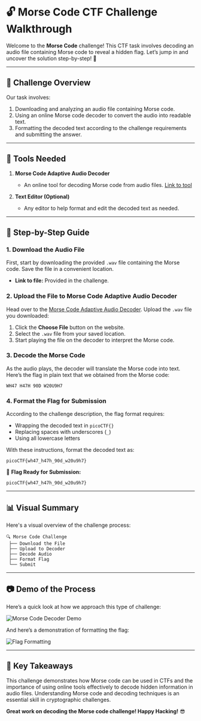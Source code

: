# **🔓 Morse Code CTF Challenge Walkthrough**

Welcome to the **Morse Code** challenge! This CTF task involves decoding an audio file containing Morse code to reveal a hidden flag. Let’s jump in and uncover the solution step-by-step! 🚀

---

## **📜 Challenge Overview**

Our task involves:
1. Downloading and analyzing an audio file containing Morse code.
2. Using an online Morse code decoder to convert the audio into readable text.
3. Formatting the decoded text according to the challenge requirements and submitting the answer.

---

## **🔧 Tools Needed**

1. **Morse Code Adaptive Audio Decoder**  
   - An online tool for decoding Morse code from audio files. [Link to tool](https://morsecode.world/international/decoder/audio-decoder-adaptive.html)

2. **Text Editor (Optional)**  
   - Any editor to help format and edit the decoded text as needed.

---

## **👣 Step-by-Step Guide**

### 1. **Download the Audio File**

First, start by downloading the provided `.wav` file containing the Morse code. Save the file in a convenient location.

- **Link to file:** Provided in the challenge.

### 2. **Upload the File to Morse Code Adaptive Audio Decoder**

Head over to the [Morse Code Adaptive Audio Decoder](https://morsecode.world/international/decoder/audio-decoder-adaptive.html). Upload the `.wav` file you downloaded:

1. Click the **Choose File** button on the website.
2. Select the `.wav` file from your saved location.
3. Start playing the file on the decoder to interpret the Morse code.

### 3. **Decode the Morse Code**

As the audio plays, the decoder will translate the Morse code into text. Here’s the flag in plain text that we obtained from the Morse code:

```plaintext
WH47 H47H 90D W20U9H7
```

### 4. **Format the Flag for Submission**

According to the challenge description, the flag format requires:
- Wrapping the decoded text in `picoCTF{}`
- Replacing spaces with underscores (`_`)
- Using all lowercase letters

With these instructions, format the decoded text as:

```plaintext
picoCTF{wh47_h47h_90d_w20u9h7}
```

🎉 **Flag Ready for Submission:**  
```
picoCTF{wh47_h47h_90d_w20u9h7}
```

---

## **📊 Visual Summary**

Here's a visual overview of the challenge process:

```text
🔍 Morse Code Challenge
 ├── Download the File
 ├── Upload to Decoder
 ├── Decode Audio
 ├── Format Flag
 └── Submit
```

---

## **📷 Demo of the Process**

Here’s a quick look at how we approach this type of challenge:

![Morse Code Decoder Demo](https://media.giphy.com/media/l44rfqXWyreAlJ01P2/giphy.gif?cid=790b7611dvdw28ha9f3aavaoraip4tu58l3rgzscdekdaq97&ep=v1_gifs_search&rid=giphy.gif&ct=g)

And here’s a demonstration of formatting the flag:

![Flag Formatting](https://media.giphy.com/media/pzrayLsEZ9LJAI3CP7/giphy.gif?cid=790b7611dvdw28ha9f3aavaoraip4tu58l3rgzscdekdaq97&ep=v1_gifs_search&rid=giphy.gif&ct=g)

---

## **🔑 Key Takeaways**

This challenge demonstrates how Morse code can be used in CTFs and the importance of using online tools effectively to decode hidden information in audio files. Understanding Morse code and decoding techniques is an essential skill in cryptographic challenges.

**Great work on decoding the Morse code challenge! Happy Hacking!** 😎

